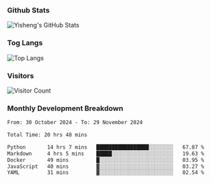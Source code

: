 ### Github Stats
![Yisheng's GitHub Stats](https://github-readme-stats-9qabuvhk1-gongyisheng.vercel.app/api?username=gongyisheng&count_private=true&show_icons=true)
### Tog Langs
![Top Langs](https://github-readme-stats-9qabuvhk1-gongyisheng.vercel.app/api/top-langs/?username=gongyisheng&layout=compact)
### Visitors
![Visitor Count](https://profile-counter.glitch.me/gongyisheng/count.svg)
### Monthly Development Breakdown
<!--START_SECTION:waka-->

```txt
From: 30 October 2024 - To: 29 November 2024

Total Time: 20 hrs 48 mins

Python       14 hrs 7 mins   █████████████████░░░░░░░░   67.87 %
Markdown     4 hrs 5 mins    █████░░░░░░░░░░░░░░░░░░░░   19.63 %
Docker       49 mins         █░░░░░░░░░░░░░░░░░░░░░░░░   03.95 %
JavaScript   40 mins         ▓░░░░░░░░░░░░░░░░░░░░░░░░   03.27 %
YAML         31 mins         ▓░░░░░░░░░░░░░░░░░░░░░░░░   02.54 %
```

<!--END_SECTION:waka-->
